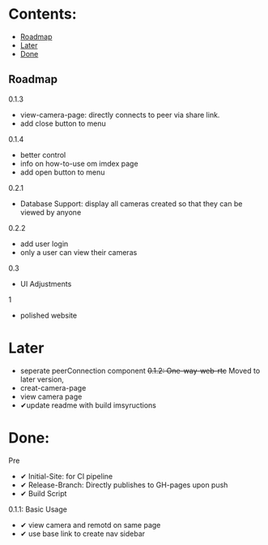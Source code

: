 # Contents:
 - [Roadmap](#Roadmap)
 - [Later](#Later)
 - [Done](#Done)

## Roadmap
0.1.3
- view-camera-page: directly connects to peer via share link.
- add close button to menu

0.1.4

- better control
- info on how-to-use om imdex page
- add open button to menu

0.2.1
- Database Support: display all cameras created so that they can be viewed by anyone

0.2.2
- add user login
- only a user can view their cameras

0.3
- UI Adjustments

1
- polished website

# Later

- seperate peerConnection component
~~0.1.2: One-way-web-rtc~~ Moved to later version, 
- creat-camera-page
- view camera page
- ✔update readme with build imsyructions



# Done:
Pre
- ✔ Initial-Site: for CI pipeline
- ✔  Release-Branch: Directly publishes to GH-pages upon push
- ✔ Build Script

0.1.1: Basic Usage
- ✔ view camera and remotd on same page
- ✔ use base link to create nav sidebar


